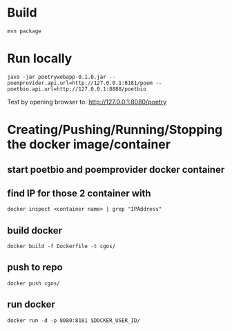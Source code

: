 # Build
```
mvn package
```

# Run locally
```
java -jar poetrywebapp-0.1.0.jar --poemprovider.api.url=http://127.0.0.1:8181/poem --poetbio.api.url=http://127.0.0.1:8888/poetbio
```

Test by opening browser to: http://127.0.0.1:8080/poetry

# Creating/Pushing/Running/Stopping the docker image/container 
## start poetbio and poemprovider docker container
## find IP for those 2 container with 
``` 
docker inspect <container name> | grep "IPAddress"
```

## build docker
```
docker build -f Dockerfile -t cgos/
```
## push to repo
```
docker push cgos/
```

## run docker
```
docker run -d -p 8080:8181 $DOCKER_USER_ID/
```
